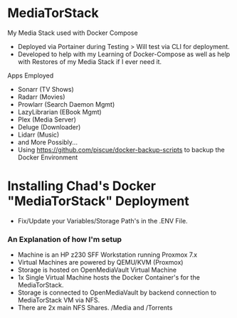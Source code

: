 # MediaTorStack
My Media Stack used with Docker Compose
- Deployed via Portainer during Testing > Will test via CLI for deployment.
- Developed to help with my Learning of Docker-Compose as well as help with Restores of my Media Stack if I ever need it.


Apps Employed
- Sonarr (TV Shows)
- Radarr (Movies)
- Prowlarr (Search Daemon Mgmt)
- LazyLibrarian (EBook Mgmt)
- Plex (Media Server)
- Deluge (Downloader)
- Lidarr (Music)
- and More Possibly... 
- Using https://github.com/piscue/docker-backup-scripts to backup the Docker Environment


# Installing Chad's Docker "MediaTorStack" Deployment

- Fix/Update your Variables/Storage Path's in the .ENV File.

### An Explanation of how I'm setup
- Machine is an HP z230 SFF Workstation running Proxmox 7.x
- Virtual Machines are powered by QEMU/KVM (Proxmox)
- Storage is hosted on OpenMediaVault Virtual Machine
- 1x Single Virtual Machine hosts the Docker Container's for the MediaTorStack.
- Storage is connected to OpenMediaVault by backend connection to MediaTorStack VM via NFS.
- There are 2x main NFS Shares. /Media and /Torrents